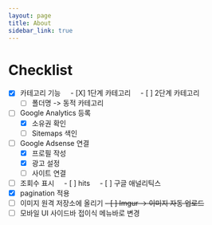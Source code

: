 ```yaml
---
layout: page
title: About
sidebar_link: true
---
```


# Checklist

- [x] 카테고리 기능
    - [X] 1단계 카테고리
    - [ ] 2단계 카테고리
    - [ ] 폴더명 -> 동적 카테고리
- [ ] Google Analytics 등록
    - [X] 소유권 확인
    - [ ] Sitemaps 색인
- [ ] Google Adsense 연결
    - [X] 프로필 작성
    - [X] 광고 설정
    - [ ] 사이트 연결
- [ ] 조회수 표시
    - [ ] hits
    - [ ] 구글 애널리틱스
- [X] pagination 적용
- [ ] 이미지 원격 저장소에 올리기
    ~~- [ ] Imgur -> 이미지 자동 업로드~~
- [ ] 모바일 UI 사이드바 접이식 메뉴바로 변경
